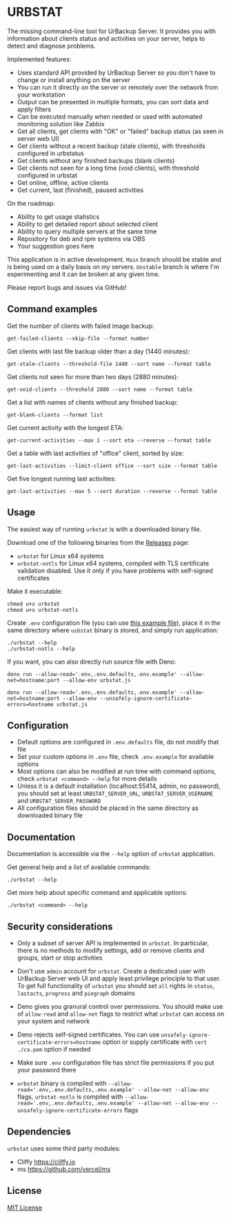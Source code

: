 # URBSTAT

The missing command-line tool for UrBackup Server. It provides you with
information about clients status and activities on your server, helps to detect
and diagnose problems.

Implemented features:

- Uses standard API provided by UrBackup Server so you don't have to change or
  install anything on the server
- You can run it directly on the server or remotely over the network from your
  workstation
- Output can be presented in multiple formats, you can sort data and apply
  filters
- Can be executed manually when needed or used with automated monitoring
  solution like Zabbix
- Get all clients, get clients with "OK" or "failed" backup status (as seen in
  server web UI)
- Get clients without a recent backup (stale clients), with thresholds
  configured in urbstatus
- Get clients without any finished backups (blank clients)
- Get clients not seen for a long time (void clients), with threshold configured
  in urbstat
- Get online, offline, active clients
- Get current, last (finished), paused activities

On the roadmap:

- Ability to get usage statistics
- Ability to get detailed report about selected client
- Ability to query multiple servers at the same time
- Repository for deb and rpm systems via OBS
- Your suggestion goes here

This application is in active development. `Main` branch should be stable and is
being used on a daily basis on my servers. `Unstable` branch is where I'm
experimenting and it can be broken at any given time.

Please report bugs and issues via GitHub!

## Command examples

Get the number of clients with failed image backup:

```shell
get-failed-clients --skip-file --format number
```

Get clients with last file backup older than a day (1440 minutes):

```shell
get-stale-clients --threshold-file 1440 --sort name --format table
```

Get clients not seen for more than two days (2880 minutes):

```shell
get-void-clients --threshold 2880 --sort name --format table
```

Get a list with names of clients without any finished backup:

```shell
get-blank-clients --format list
```

Get current activity with the longest ETA:

```shell
get-current-activities --max 1 --sort eta --reverse --format table
```

Get a table with last activities of "office" client, sorted by size:

```shell
get-last-activities --limit-client office --sort size --format table
```

Get five longest running last activities:

```shell
get-last-activities --max 5 --sort duration --reverse --format table
```

## Usage

The easiest way of running `urbstat` is with a downloaded binary file.

Download one of the following binaries from the
[Releases](https://github.com/bartmichu/urbstat/releases) page:

- `urbstat` for Linux x64 systems
- `urbstat-notls` for Linux x64 systems, compiled with TLS certificate
  validation disabled. Use it only if you have problems with self-signed
  certificates

Make it executable:

```shell
chmod u+x urbstat
chmod u+x urbstat-notls
```

Create `.env` configuration file (you can use
[this example file](https://raw.githubusercontent.com/bartmichu/urbstat/main/.env.example)),
place it in the same directory where `usbstat` binary is stored, and simply run
application:

```shell
./urbstat --help
./urbstat-notls --help
```

If you want, you can also directly run source file with Deno:

```shell
deno run --allow-read='.env,.env.defaults,.env.example' --allow-net=hostname:port --allow-env urbstat.js

deno run --allow-read='.env,.env.defaults,.env.example' --allow-net=hostname:port --allow-env --unsafely-ignore-certificate-errors=hostname urbstat.js
```

## Configuration

- Default options are configured in `.env.defaults` file, do not modify that
  file
- Set your custom options in `.env` file, check `.env.example` for available
  options
- Most options can also be modified at run time with command options, check
  `urbstat <command> --help` for more details
- Unless it is a default installation (localhost:55414, admin, no password), you
  should set at least `URBSTAT_SERVER_URL`, `URBSTAT_SERVER_USERNAME` and
  `URBSTAT_SERVER_PASSWORD`
- All configuration files should be placed in the same directory as downloaded
  binary file

## Documentation

Documentation is accessible via the `--help` option of `urbstat` application.

Get general help and a list of available commands:

```shell
./urbstat --help
```

Get more help about specific command and applicable options:

```shell
./urbstat <command> --help
```

## Security considerations

- Only a subset of server API is implemented in `urbstat`. In particular, there
  is no methods to modify settings, add or remove clients and groups, start or
  stop activities

- Don't use `admin` account for `urbstat`. Create a dedicated user with UrBackup
  Server web UI and apply least privilege principle to that user. To get full
  functionality of `urbstat` you should set `all` rights in `status`,
  `lastacts`, `progress` and `piegraph` domains

- Deno gives you granural control over permissions. You should make use of
  `allow-read` and `allow-net` flags to restrict what `urbstat` can access on
  your system and network

- Deno rejects self-signed certificates. You can use
  `unsafely-ignore-certificate-errors=hostname` option or supply certificate
  with `cert ./ca.pem` option if needed

- Make sure `.env` configuration file has strict file permissions if you put
  your password there

- `urbstat` binary is compiled with
  `--allow-read='.env,.env.defaults,.env.example' --allow-net --allow-env`
  flags, `urbstat-notls` is compiled with
  `--allow-read='.env,.env.defaults,.env.example' --allow-net --allow-env --unsafely-ignore-certificate-errors`
  flags

## Dependencies

`urbstat` uses some third party modules:

- Cliffy https://cliffy.io
- ms https://github.com/vercel/ms

## License

[MIT License](https://github.com/bartmichu/urbstat/blob/main/LICENSE)
